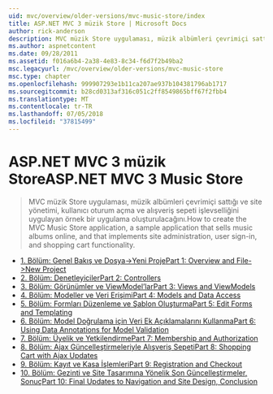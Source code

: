 ```yaml
---
uid: mvc/overview/older-versions/mvc-music-store/index
title: ASP.NET MVC 3 müzik Store | Microsoft Docs
author: rick-anderson
description: MVC müzik Store uygulaması, müzik albümleri çevrimiçi sattığı ve kullanıcı oturum açma, site yönetimi uygulayan örnek bir uygulama oluşturmak nasıl bir...
ms.author: aspnetcontent
ms.date: 09/28/2011
ms.assetid: f016a6b4-2a38-4e83-8c34-f6d7f2b49ba2
msc.legacyurl: /mvc/overview/older-versions/mvc-music-store
msc.type: chapter
ms.openlocfilehash: 999907293e1b11ca207ae937b104381796ab1717
ms.sourcegitcommit: b28cd0313af316c051c2ff8549865bff67f2fbb4
ms.translationtype: MT
ms.contentlocale: tr-TR
ms.lasthandoff: 07/05/2018
ms.locfileid: "37815499"
---
```

<a name="aspnet-mvc-3-music-store"></a><span data-ttu-id="38e62-103">ASP.NET MVC 3 müzik Store</span><span class="sxs-lookup"><span data-stu-id="38e62-103">ASP.NET MVC 3 Music Store</span></span>
====================
> <span data-ttu-id="38e62-104">MVC müzik Store uygulaması, müzik albümleri çevrimiçi sattığı ve site yönetimi, kullanıcı oturum açma ve alışveriş sepeti işlevselliğini uygulayan örnek bir uygulama oluşturulacağını.</span><span class="sxs-lookup"><span data-stu-id="38e62-104">How to create the MVC Music Store application, a sample application that sells music albums online, and that implements site administration, user sign-in, and shopping cart functionality.</span></span>


- [<span data-ttu-id="38e62-105">1. Bölüm: Genel Bakış ve Dosya->Yeni Proje</span><span class="sxs-lookup"><span data-stu-id="38e62-105">Part 1: Overview and File->New Project</span></span>](mvc-music-store-part-1.md)
- [<span data-ttu-id="38e62-106">2. Bölüm: Denetleyiciler</span><span class="sxs-lookup"><span data-stu-id="38e62-106">Part 2: Controllers</span></span>](mvc-music-store-part-2.md)
- [<span data-ttu-id="38e62-107">3. Bölüm: Görünümler ve ViewModel’lar</span><span class="sxs-lookup"><span data-stu-id="38e62-107">Part 3: Views and ViewModels</span></span>](mvc-music-store-part-3.md)
- [<span data-ttu-id="38e62-108">4. Bölüm: Modeller ve Veri Erişimi</span><span class="sxs-lookup"><span data-stu-id="38e62-108">Part 4: Models and Data Access</span></span>](mvc-music-store-part-4.md)
- [<span data-ttu-id="38e62-109">5. Bölüm: Formları Düzenleme ve Şablon Oluşturma</span><span class="sxs-lookup"><span data-stu-id="38e62-109">Part 5: Edit Forms and Templating</span></span>](mvc-music-store-part-5.md)
- [<span data-ttu-id="38e62-110">6. Bölüm: Model Doğrulama için Veri Ek Açıklamalarını Kullanma</span><span class="sxs-lookup"><span data-stu-id="38e62-110">Part 6: Using Data Annotations for Model Validation</span></span>](mvc-music-store-part-6.md)
- [<span data-ttu-id="38e62-111">7. Bölüm: Üyelik ve Yetkilendirme</span><span class="sxs-lookup"><span data-stu-id="38e62-111">Part 7: Membership and Authorization</span></span>](mvc-music-store-part-7.md)
- [<span data-ttu-id="38e62-112">8. Bölüm: Ajax Güncelleştirmeleriyle Alışveriş Sepeti</span><span class="sxs-lookup"><span data-stu-id="38e62-112">Part 8: Shopping Cart with Ajax Updates</span></span>](mvc-music-store-part-8.md)
- [<span data-ttu-id="38e62-113">9. Bölüm: Kayıt ve Kasa İşlemleri</span><span class="sxs-lookup"><span data-stu-id="38e62-113">Part 9: Registration and Checkout</span></span>](mvc-music-store-part-9.md)
- [<span data-ttu-id="38e62-114">10. Bölüm: Gezinti ve Site Tasarımına Yönelik Son Güncelleştirmeler, Sonuç</span><span class="sxs-lookup"><span data-stu-id="38e62-114">Part 10: Final Updates to Navigation and Site Design, Conclusion</span></span>](mvc-music-store-part-10.md)
